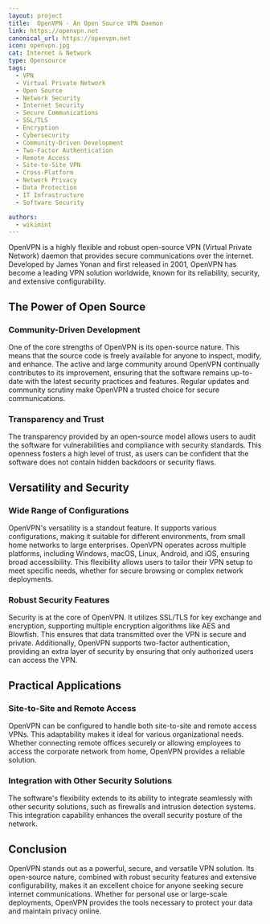 ```yaml
---
layout: project
title:  OpenVPN - An Open Source VPN Daemon
link: https://openvpn.net
canonical_url: https://openvpn.net
icon: openvpn.jpg
cat: Internet & Network
type: Opensource
tags: 
  - VPN
  - Virtual Private Network
  - Open Source
  - Network Security
  - Internet Security
  - Secure Communications
  - SSL/TLS
  - Encryption
  - Cybersecurity
  - Community-Driven Development
  - Two-Factor Authentication
  - Remote Access
  - Site-to-Site VPN
  - Cross-Platform
  - Network Privacy
  - Data Protection
  - IT Infrastructure
  - Software Security

authors:
  - wikimint
---
```


OpenVPN is a highly flexible and robust open-source VPN (Virtual Private Network) daemon that provides secure communications over the internet. Developed by James Yonan and first released in 2001, OpenVPN has become a leading VPN solution worldwide, known for its reliability, security, and extensive configurability.

## The Power of Open Source

### Community-Driven Development

One of the core strengths of OpenVPN is its open-source nature. This means that the source code is freely available for anyone to inspect, modify, and enhance. The active and large community around OpenVPN continually contributes to its improvement, ensuring that the software remains up-to-date with the latest security practices and features. Regular updates and community scrutiny make OpenVPN a trusted choice for secure communications.

### Transparency and Trust

The transparency provided by an open-source model allows users to audit the software for vulnerabilities and compliance with security standards. This openness fosters a high level of trust, as users can be confident that the software does not contain hidden backdoors or security flaws.

## Versatility and Security

### Wide Range of Configurations

OpenVPN's versatility is a standout feature. It supports various configurations, making it suitable for different environments, from small home networks to large enterprises. OpenVPN operates across multiple platforms, including Windows, macOS, Linux, Android, and iOS, ensuring broad accessibility. This flexibility allows users to tailor their VPN setup to meet specific needs, whether for secure browsing or complex network deployments.

### Robust Security Features

Security is at the core of OpenVPN. It utilizes SSL/TLS for key exchange and encryption, supporting multiple encryption algorithms like AES and Blowfish. This ensures that data transmitted over the VPN is secure and private. Additionally, OpenVPN supports two-factor authentication, providing an extra layer of security by ensuring that only authorized users can access the VPN.

## Practical Applications

### Site-to-Site and Remote Access

OpenVPN can be configured to handle both site-to-site and remote access VPNs. This adaptability makes it ideal for various organizational needs. Whether connecting remote offices securely or allowing employees to access the corporate network from home, OpenVPN provides a reliable solution.

### Integration with Other Security Solutions

The software's flexibility extends to its ability to integrate seamlessly with other security solutions, such as firewalls and intrusion detection systems. This integration capability enhances the overall security posture of the network.

## Conclusion

OpenVPN stands out as a powerful, secure, and versatile VPN solution. Its open-source nature, combined with robust security features and extensive configurability, makes it an excellent choice for anyone seeking secure internet communications. Whether for personal use or large-scale deployments, OpenVPN provides the tools necessary to protect your data and maintain privacy online.